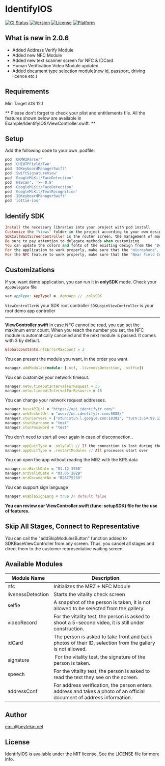 # IdentifyIOS

[![CI Status](https://img.shields.io/travis/emir@beytekin.net/IdentifyIOS.svg?style=flat)](https://travis-ci.org/emir@beytekin.net/IdentifyIOS)
[![Version](https://img.shields.io/cocoapods/v/IdentifyIOS.svg?style=flat)](https://cocoapods.org/pods/IdentifyIOS)
[![License](https://img.shields.io/cocoapods/l/IdentifyIOS.svg?style=flat)](https://cocoapods.org/pods/IdentifyIOS)
[![Platform](https://img.shields.io/cocoapods/p/IdentifyIOS.svg?style=flat)](https://cocoapods.org/pods/IdentifyIOS)

## What is new in 2.0.6
- Added Address Verify Module
- Added new NFC Module
- Added new text scanner screen for NFC & IDCard 
- Human Verification Video Module updated
- Added document type selection module(new id, passport, driving licence etc.)


## Requirements
Min Target iOS 12.1 
                    
** Please don't forget to check your plist and entitlements file. All the features shown below are available in Example/IdentifyIOS/ViewController.swift. **

## Setup
                    
Add the following code to your own .podfile:

```ruby
pod 'QKMRZParser'
pod 'CHIOTPField/Two'
pod 'IQKeyboardManagerSwift'
pod 'SwiftSignatureView'
pod 'GoogleMLKit/FaceDetection'
pod 'WeScan', '>= 0.9'
pod 'GoogleMLKit/FaceDetection'
pod 'GoogleMLKit/TextRecognition'
pod 'IQKeyboardManagerSwift'
pod 'lottie-ios'
```

## Identify SDK
                    
```ruby
Install the necessary libraries into your project with pod install
Customize the "Views" folder in the project according to your own design
SDKCallWaitScreenController is the router screen, the management of modules and call waiting screen are here. Do not change the name of this screen, the SDK works according to this screen.
Be sure to pay attention to delegate methods when customizing
You can update the colors and fonts of the existing design from the "Design.swift" file or the xib file according to your own design. (There are module examples and design customization that can be used in the ViewController.swift file)
For the application to work properly, make sure that the "microphone", "camera", "speech permission" and "NFC Tag Reader Session" settings are turned on in your info.plist file. In the sample application, you can look at the info.plist file.
For the NFC feature to work properly, make sure that the "Near Field Communication Tag Reading" feature is added in the "Signing & Capabilities" settings and check your .entitlements file.
```

## Customizations

If you want demo application, you can run it in **onlySDK** mode. Check your `AppDelegate` file
```ruby
var appType: AppType? = .demoApp // .onlySDK
```                    
`ViewController`is your SDK root controller
`SDKLoginViewController` is your root demo app controller

------------
**ViewController.swift**
In case NFC cannot be read, you can set the maximum error count. When you reach the number you set, the NFC module is automatically canceled and the next module is passed. It comes with 3 by default.
```ruby
GlobalConstants.nfcErrorMaxCount = 3
```
You can present the module you want, in the order you want.
```ruby
manager.addModules(module: [.ncf, .livenessDetection, .selfie])
```
You can customize your network timeout.
```ruby
manager.netw.timeoutIntervalForRequest = 35
manager.netw.timeoutIntervalForResource = 15
```
You can change your network request addresses.
```ruby
manager.baseAPIUrl = "https://api.identifytr.com/"
manager.webSocketUrl = "wss://ws.identifytr.com:8888/"
manager.stunServers = ["stun:stun.l.google.com:19302", "turn:3.64.99.127:3478"]
manager.stunUsername = "test"
manager.stunPassword = "test"
```
You don't need to start all over again in case of disconnection..
```ruby
manager.appQuitType = .onlyCall // If the connection is lost during the call, it only opens the call screen.
manager.appQuitType = .restartModules // All processes start over
```
You can open the app without reading the MRZ with the KPS data
```ruby
manager.mrzBirthDate = "01.12.1950"
manager.mrzValidDate = "03.05.2029"
manager.mrzDocumentNo = "B26C75239"
```
You can support sign language
```ruby
manager.enableSignLang = true // default false
```
**You can review our ViewController.swift (func: setupSDK) file for the use of features.**

## Skip All Stages, Connect to Representative
                    
You can call the "addSkipModulesButton" function added to SDKBaseViewController from any screen. Thus, you cancel all stages and direct them to the customer representative waiting screen.

## Available Modules
                    
Module Name  | Description
------------- | -------------
nfc           | Initializes the MRZ + NFC Module
livenessDetection  | Starts the vitality check screen
selfie        | A snapshot of the person is taken, it is not allowed to be selected from the gallery.
videoRecord   | For the vitality test, the person is asked to shoot a 5-second video, it is still under construction.
idCard        | The person is asked to take front and back photos of their ID, selection from the gallery is not allowed.
signature     | For the vitality test, the signature of the person is taken.
speech        | For the vitality test, the person is asked to read the text they see on the screen.
addressConf        | For address verification, the person enters address and takes a photo of an official document of address information.


## Author
                    
emir@beytekin.net

## License
                    
IdentifyIOS is available under the MIT license. See the LICENSE file for more info.



